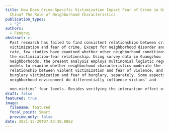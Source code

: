 ```yaml
---
title: How Does Crime-Specific Victimization Impact Fear of Crime in Urban
  China? The Role of Neighborhood Characteristics
publication_types:
  - "2"
authors:
  - Fengrui
abstract: >-
  Past research has failed to find consistent relationships between criminal
  victimization and fear of crime. Except for neighborhood disorder and crime
  rate, few studies have examined whether other neighborhood conditions matter
  the victimization—fear relationship. Using survey data in Guangzhou
  neighborhoods, the present analysis employs multinomial logistic regression
  models to examine whether neighborhood characteristics moderate the
  relationship between violent victimization and fear of violence, and between
  burglary victimization and fear of burglary, separately. Some aspects of the
  neighborhood environment do differentially influence victims’ and

  non-victims’ fear levels. Besides verifying the interaction effect of neighborhood disorder and victimization, the present study finds that neighborhood policing alleviates the harmful effect of violent victimization on fear, while collective efficacy fosters the harmful effect of burglary victimization on fear. This paper underscores the significance of the social context of urban China in explaining the interplay of neighborhood characteristics and victimization on fear of crime.
draft: false
featured: true
image:
  filename: featured
  focal_point: Smart
  preview_only: false
date: 2021-12-29T07:43:39.886Z
---
```

